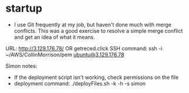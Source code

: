 # startup
* I use Git frequently at my job, but haven't done much with merge conflicts. This was a good exercise to resolve a simple merge conflict and get an idea of what it means.

URL:  http://3.129.176.78/ OR getreced.click
SSH command: ssh -i ~/AWS/CollinMorrison/pem ubuntu@3.129.176.78

Simon notes:

* If the deployment script isn't working, check permissions on the file
* deployment command: ./deployFiles.sh -k <yourpemkey> -h <yourdomain> -s simon


